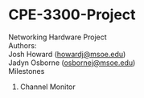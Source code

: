 # CPE-3300-Project

Networking Hardware Project  
Authors:  
 Josh Howard (howardj@msoe.edu)  
 Jadyn Osborne (osbornej@msoe.edu)  
Milestones  
1. Channel Monitor

